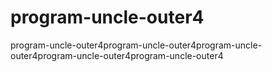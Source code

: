 # program-uncle-outer4
program-uncle-outer4program-uncle-outer4program-uncle-outer4program-uncle-outer4program-uncle-outer4
